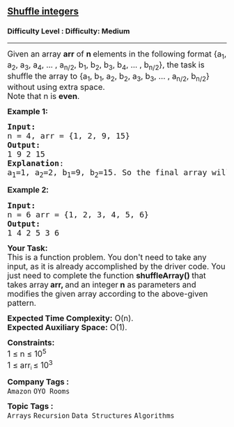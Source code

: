 <h2><a href="https://www.geeksforgeeks.org/problems/shuffle-integers2401/1?page=2&category=Recursion,Backtracking&sortBy=difficulty">Shuffle integers</a></h2><h3>Difficulty Level : Difficulty: Medium</h3><hr><div class="problems_problem_content__Xm_eO"><p><span style="font-size: 18px;">Given an array <strong>arr</strong>&nbsp;of <strong>n </strong>elements in the following format {a<sub>1</sub>, a<sub>2</sub>, a<sub>3</sub>, a<sub>4</sub>, ... , a<sub>n/2</sub>, b<sub>1</sub>, b<sub>2</sub>, b<sub>3</sub>, b<sub>4</sub>, ... , b<sub>n/2</sub>}, the task is shuffle the array to {a<sub>1</sub>, b<sub>1</sub>, a<sub>2</sub>, b<sub>2</sub>, a<sub>3</sub>, b<sub>3</sub>, ... , a<sub>n/2</sub>, b<sub>n/2</sub>} without using extra space.<br>Note that n is <strong>even</strong>.</span></p>
<p><span style="font-size: 18px;"><strong>Example 1:</strong></span></p>
<pre><span style="font-size: 18px;"><strong>Input: <br></strong>n = 4, arr = {1, 2, 9, 15}
<strong>Output:</strong>  <br>1 9 2 15
<strong>Explanation</strong>: <br>a<sub>1</sub>=1, a<sub>2</sub>=2, b<sub>1</sub>=9, b<sub>2</sub>=15. So the final array will be: a<sub>1</sub>, b<sub>1</sub>, a<sub>2</sub>, b<sub>2</sub> = {1,9,2,15}.</span></pre>
<p><span style="font-size: 18px;"><strong style="font-family: sans-serif; white-space: normal;">Example 2:</strong><strong><br></strong></span></p>
<pre><span style="font-size: 18px;"><strong>Input:&nbsp;<br></strong></span><span style="font-size: 18px;">n = 6 arr = {1, 2, 3, 4, 5, 6} <br></span><span style="font-size: 18px;"><strong>Output:</strong>&nbsp;<br>1 4 2 5 3 6</span></pre>
<p><span style="font-size: 18px;"><strong>Your Task:</strong><br>This is a function problem. You don't need to take any input, as it is already accomplished by the driver code. You just need to complete the function <strong>shuffleArray() </strong>that takes array<strong> arr, </strong>and an integer<strong> n</strong>&nbsp;as parameters and modifies the given array according to the above-given pattern.</span></p>
<p><span style="font-size: 18px;"><strong>Expected Time Complexity:</strong> O(n).<br><strong>Expected Auxiliary Space:</strong> O(1).</span></p>
<p><span style="font-size: 18px;"><strong>Constraints:</strong><br>1 ≤ n ≤ 10<sup>5</sup><br></span><span style="font-size: 18px;">1 ≤ arr</span><sub>i </sub><span style="font-size: 18px;">≤ 10<sup>3</sup></span></p></div><p><span style=font-size:18px><strong>Company Tags : </strong><br><code>Amazon</code>&nbsp;<code>OYO Rooms</code>&nbsp;<br><p><span style=font-size:18px><strong>Topic Tags : </strong><br><code>Arrays</code>&nbsp;<code>Recursion</code>&nbsp;<code>Data Structures</code>&nbsp;<code>Algorithms</code>&nbsp;